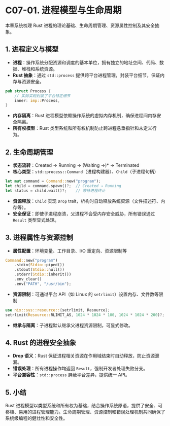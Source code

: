 # C07-01. 进程模型与生命周期

本章系统梳理 Rust 进程的理论基础、生命周期管理、资源属性控制及其安全抽象。

## 1. 进程定义与模型

- **进程**：操作系统分配资源和调度的基本单位，拥有独立的地址空间、代码、数据、堆栈和系统资源。
- **Rust 抽象**：通过 `std::process` 提供跨平台进程管理，封装平台细节，保证内存与资源安全。

```rust
pub struct Process {
    // 实际实现封装了平台特定细节
    inner: imp::Process,
}
```

- **内存隔离**：Rust 进程模型依赖操作系统的虚拟内存机制，确保进程间内存安全隔离。
- **所有权模型**：Rust 类型系统和所有权机制防止跨进程悬垂指针和未定义行为。

## 2. 生命周期管理

- **状态流转**：Created → Running → (Waiting →)* → Terminated
- **核心类型**：`std::process::Command`（进程构建器）、`Child`（子进程句柄）

```rust
let mut command = Command::new("program");
let child = command.spawn()?;  // Created → Running
let status = child.wait()?;    // 等待进程终止
```

- **资源释放**：`Child` 实现 `Drop` trait，析构时自动释放系统资源（文件描述符、内存等）。
- **安全保证**：即使子进程崩溃，父进程不会受内存安全威胁，所有错误通过 `Result` 类型显式处理。

## 3. 进程属性与资源控制

- **属性配置**：环境变量、工作目录、I/O 重定向、资源限制等

```rust
Command::new("program")
    .stdin(Stdio::piped())
    .stdout(Stdio::null())
    .stderr(Stdio::inherit())
    .env_clear()
    .env("PATH", "/usr/bin");
```

- **资源限制**：可通过平台 API（如 Linux 的 `setrlimit`）设置内存、文件数等限制

```rust
use nix::sys::resource::{setrlimit, Resource};
setrlimit(Resource::RLIMIT_AS, 1024 * 1024 * 100, 1024 * 1024 * 200)?;
```

- **继承与隔离**：子进程默认继承父进程资源限制，可显式修改。

## 4. Rust 的进程安全抽象

- **Drop 语义**：Rust 保证进程相关资源在作用域结束时自动释放，防止资源泄漏。
- **错误处理**：所有进程操作均返回 `Result`，强制开发者处理失败分支。
- **平台兼容性**：`std::process` 屏蔽平台差异，提供统一 API。

## 5. 小结

Rust 进程模型以类型系统和所有权为基础，结合操作系统原语，提供了安全、可移植、易用的进程管理能力。生命周期管理、资源控制和错误处理机制共同确保了系统级编程的健壮性和安全性。
